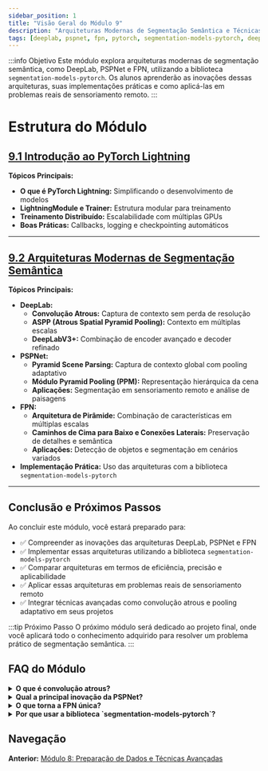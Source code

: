```yaml
---
sidebar_position: 1
title: "Visão Geral do Módulo 9"
description: "Arquiteturas Modernas de Segmentação Semântica e Técnicas Avançadas com PyTorch"
tags: [deeplab, pspnet, fpn, pytorch, segmentation-models-pytorch, deep-learning]
---
```


:::info Objetivo
Este módulo explora arquiteturas modernas de segmentação semântica, como DeepLab, PSPNet e FPN, utilizando a biblioteca `segmentation-models-pytorch`. Os alunos aprenderão as inovações dessas arquiteturas, suas implementações práticas e como aplicá-las em problemas reais de sensoriamento remoto.
:::

# Estrutura do Módulo




## [9.1 Introdução ao PyTorch Lightning](./pytorch_lightning_course)

**Tópicos Principais:**
- **O que é PyTorch Lightning:** Simplificando o desenvolvimento de modelos
- **LightningModule e Trainer:** Estrutura modular para treinamento
- **Treinamento Distribuído:** Escalabilidade com múltiplas GPUs
- **Boas Práticas:** Callbacks, logging e checkpointing automáticos

---

## [9.2 Arquiteturas Modernas de Segmentação Semântica](./outras_arquiteturas)

**Tópicos Principais:**
- **DeepLab:**
  - **Convolução Atrous:** Captura de contexto sem perda de resolução
  - **ASPP (Atrous Spatial Pyramid Pooling):** Contexto em múltiplas escalas
  - **DeepLabV3+:** Combinação de encoder avançado e decoder refinado
- **PSPNet:**
  - **Pyramid Scene Parsing:** Captura de contexto global com pooling adaptativo
  - **Módulo Pyramid Pooling (PPM):** Representação hierárquica da cena
  - **Aplicações:** Segmentação em sensoriamento remoto e análise de paisagens
- **FPN:**
  - **Arquitetura de Pirâmide:** Combinação de características em múltiplas escalas
  - **Caminhos de Cima para Baixo e Conexões Laterais:** Preservação de detalhes e semântica
  - **Aplicações:** Detecção de objetos e segmentação em cenários variados
- **Implementação Prática:** Uso das arquiteturas com a biblioteca `segmentation-models-pytorch`

---

## Conclusão e Próximos Passos

Ao concluir este módulo, você estará preparado para:

- ✅ Compreender as inovações das arquiteturas DeepLab, PSPNet e FPN
- ✅ Implementar essas arquiteturas utilizando a biblioteca `segmentation-models-pytorch`
- ✅ Comparar arquiteturas em termos de eficiência, precisão e aplicabilidade
- ✅ Aplicar essas arquiteturas em problemas reais de sensoriamento remoto
- ✅ Integrar técnicas avançadas como convolução atrous e pooling adaptativo em seus projetos

:::tip Próximo Passo
O próximo módulo será dedicado ao projeto final, onde você aplicará todo o conhecimento adquirido para resolver um problema prático de segmentação semântica.
:::

## FAQ do Módulo

<details>
<summary><strong>O que é convolução atrous?</strong></summary>
<p>Convolução atrous, ou convolução dilatada, é uma técnica que insere espaços entre os elementos do kernel, permitindo capturar um contexto mais amplo sem aumentar o número de parâmetros ou o custo computacional.</p>
</details>

<details>
<summary><strong>Qual a principal inovação da PSPNet?</strong></summary>
<p>A PSPNet introduziu o Módulo Pyramid Pooling (PPM), que agrega informações de contexto global em diferentes escalas, melhorando a compreensão da cena como um todo.</p>
</details>

<details>
<summary><strong>O que torna a FPN única?</strong></summary>
<p>A FPN utiliza uma pirâmide de características que combina informações de diferentes escalas, garantindo que tanto os detalhes finos quanto o contexto global sejam preservados.</p>
</details>

<details>
<summary><strong>Por que usar a biblioteca `segmentation-models-pytorch`?</strong></summary>
<p>A biblioteca `segmentation-models-pytorch` simplifica a implementação de arquiteturas avançadas, oferecendo suporte a encoders pré-treinados e funções de perda otimizadas para segmentação.</p>
</details>

## Navegação

**Anterior:** [Módulo 8: Preparação de Dados e Técnicas Avançadas](../modulo8/)
